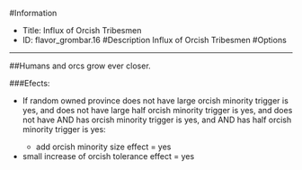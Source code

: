 #Information
 - Title: Influx of Orcish Tribesmen
 - ID: flavor_grombar.16
#Description
Influx of Orcish Tribesmen
#Options

___
##Humans and orcs grow ever closer.

###Efects:<ul><li>If random owned province does not have large orcish minority trigger is yes, and does not have large half orcish minority trigger is yes, and does not have AND has orcish minority trigger is yes, and AND has half orcish minority trigger is yes:</li><ul><li>add orcish minority size effect = yes</li></ul><li>small increase of orcish tolerance effect = yes</li></ul>
